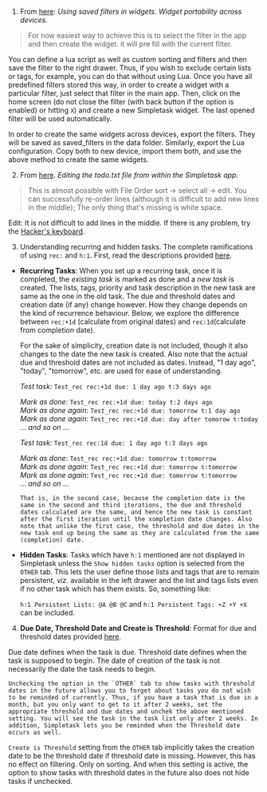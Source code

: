 1. From [here](https://github.com/mpcjanssen/simpletask-android/issues/507): _Using saved filters in widgets. Widget portability across devices._  
> For now easiest way to achieve this is to select the filter in the app and then create the widget. it will pre fill with the current filter.  

 You can define a lua script as well as custom sorting and filters and then save the filter to the right drawer. Thus, if you wish to exclude certain lists or tags, for example, you can do that without using Lua. Once you have all predefined filters stored this way, in order to create a widget with a particular filter, just select that filter in the main app. Then, click on the home screen (do not close the filter (with back button if the option is enabled) or hitting `X`) and create a new Simpletask widget. The last opened filter will be used automatically.  
 
 In order to create the same widgets across devices, export the filters. They will be saved as saved_filters in the data folder. Similarly, export the Lua configuration. Copy both to new device, import them both, and use the above method to create the same widgets.

2. From [here](https://github.com/mpcjanssen/simpletask-android/issues/494). _Editing the todo.txt file from within the Simpletask app._  
> This is almost possible with File Order sort -> select all -> edit. You can successfully re-order lines (although it is difficult to add new lines in the middle); The only thing that's missing is white space.  

 Edit: It is not difficult to add lines in the middle. If there is any problem, try the [Hacker's keyboard](https://play.google.com/store/apps/details?id=org.pocketworkstation.pckeyboard&hl=en).

3. Understanding recurring and hidden tasks. The complete ramifications of using `rec:` and `h:1`. First, read the descriptions provided [here](https://github.com/mpcjanssen/simpletask-android/blob/master/src/main/assets/index.en.md#extensions).  

 - **Recurring Tasks**: When you set up a recurring task, once it is completed, the _existing task_ is marked as done and a _new task_ is created. The lists, tags, priority and task description in the new task are same as the one in the old task. The due and threshold dates and creation date (if any) change however. How they change depends on the kind of recurrence behaviour. Below, we explore the difference between `rec:+1d` (calculate from original dates) and `rec:1d`(calculate from completion date).   
   
   For the sake of simplicity, creation date is not included, though it also changes to the date the new task is created. Also note that the actual due and threshold dates are not included as dates. Instead, "1 day ago", "today", "tomorrow", etc. are used for ease of understanding.

    _Test task:_ `Test_rec rec:+1d due: 1 day ago t:3 days ago`  

    _Mark as done_: `Test_rec rec:+1d due: today t:2 days ago`  
    _Mark as done again_: `Test_rec rec:+1d due: tomorrow t:1 day ago`  
    _Mark as done again_: `Test_rec rec:+1d due: day after tomorow t:today`  
    ... _and  so on_ ...

    _Test task:_ `Test_rec rec:1d due: 1 day ago t:3 days ago`  

    _Mark as done_: `Test_rec rec:+1d due: tomorrow t:tomorrow`  
    _Mark as done again_: `Test_rec rec:+1d due: tomorrow t:tomorrow`   
    _Mark as done again_: `Test_rec rec:+1d due: tomorrow t:tomorrow`  
    ... _and  so on_ ...  
				
	   That is, in the second case, because the completion date is the same in the second and third iterations, the due and threshold dates calculated are the same, and hence the new task is constant after the first iteration until the xompletion date changes. Also note that unlike the first case, the threshold and due dates in the new task end up being the same as they are calculated from the same (completion) date.
			
 - **Hidden Tasks**: Tasks which have `h:1` mentioned are not displayed in Simpletask unless the `Show hidden tasks` option is selected from the `OTHER` tab. This lets the user define those lists and tags that are to remain persistent, _viz._ available in the left drawer and the list and tags lists even if no other task which has them exists. So, something like:
	
	  `h:1 Persistent Lists: @A @B @C` and `h:1 Persistent Tags: +Z +Y +X` can be included.
 
4. **Due Date, Threshold Date and Create is Threshold**: Format for due and threshold dates provided [here](https://github.com/mpcjanssen/simpletask-android/blob/master/src/main/assets/index.en.md#extensions).  

 Due date defines when the task is due. Threshold date defines when the task is supposed to begin. The date of creation of the task is not necessarily the date the task needs to begin.  
	
	Unchecking the option in the `OTHER` tab to show tasks with threshold dates in the future allows you to forget about tasks you do not wish to be reminded of currently. Thus, if you have a task that is due in a month, but you only want to get to it after 2 weeks, set the appropriate threshold and due dates and unchek the above mentioned setting. You will see the task in the task list only after 2 weeks. In addition, Simpletask lets you be reminded when the Threshold date occurs as well.  

 `Create is Threshold` setting from the `OTHER` tab implicitly takes the creation date to be the threshold date if threshold date is missing. However, this has no effect on filtering. Only on sorting. And when this setting is active, the option to show tasks with threshold dates in the future also does not hide tasks if unchecked.

